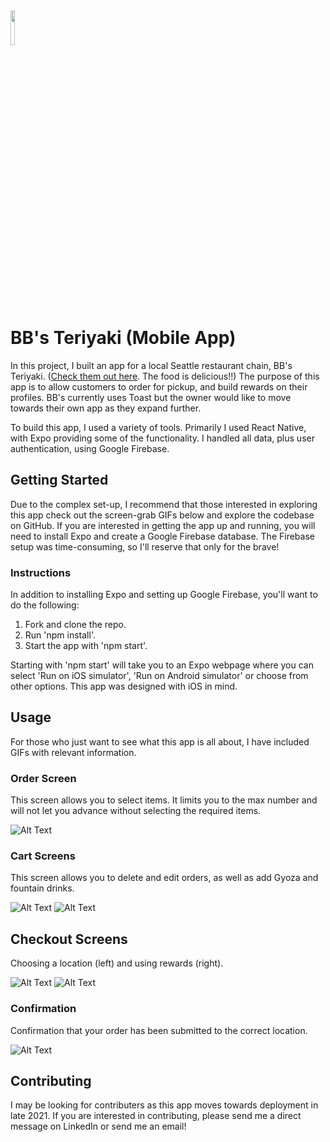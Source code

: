 <img src="https://github.com/macrawford/bbs-teriyaki-app/blob/main/bbscropped.png" width="12%" height="12%">

# BB's Teriyaki (Mobile App)

In this project, I built an app for a local Seattle restaurant chain, BB's Teriyaki. ([Check them out here](https://bbsteriyaki.com/). The food is delicious!!) The purpose of this app is to allow customers to order for pickup, and build rewards on their profiles. BB's currently uses Toast but the owner would like to move towards their own app as they expand further.

To build this app, I used a variety of tools. Primarily I used React Native, with Expo providing some of the functionality. I handled all data, plus user authentication, using Google Firebase.

## Getting Started

Due to the complex set-up, I recommend that those interested in exploring this app check out the screen-grab GIFs below and explore the codebase on GitHub. If you are interested in getting the app up and running, you will need to install Expo and create a Google Firebase database. The Firebase setup was time-consuming, so I'll reserve that only for the brave!

### Instructions

In addition to installing Expo and setting up Google Firebase, you'll want to do the following:

1. Fork and clone the repo.
2. Run 'npm install'.
3. Start the app with 'npm start'.

Starting with 'npm start' will take you to an Expo webpage where you can select 'Run on iOS simulator', 'Run on Android simulator' or choose from other options. This app was designed with iOS in mind.

## Usage

For those who just want to see what this app is all about, I have included GIFs with relevant information.

### Order Screen

This screen allows you to select items. It limits you to the max number and will not let you advance without selecting the required items.

![Alt Text](https://github.com/macrawford/bbs-teriyaki-app/blob/main/order.gif "order")

### Cart Screens

This screen allows you to delete and edit orders, as well as add Gyoza and fountain drinks.

![Alt Text](https://github.com/macrawford/bbs-teriyaki-app/blob/main/cart1.gif "cart 1")
![Alt Text](https://github.com/macrawford/bbs-teriyaki-app/blob/main/cart2.gif "cart 2")

## Checkout Screens

Choosing a location (left) and using rewards (right).

![Alt Text](https://github.com/macrawford/bbs-teriyaki-app/blob/main/choosingLocation.gif "choosing location")
![Alt Text](https://github.com/macrawford/bbs-teriyaki-app/blob/main/rewards.gif "rewards")

### Confirmation

Confirmation that your order has been submitted to the correct location.

![Alt Text](https://github.com/macrawford/bbs-teriyaki-app/blob/main/confirmation.gif "confirmation")

## Contributing

I may be looking for contributers as this app moves towards deployment in late 2021. If you are interested in contributing, please send me a direct message on LinkedIn or send me an email!
